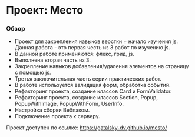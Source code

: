 # Проект: Место

### Обзор

* Проект для закрепления навыков верстки + начало изучения js. Данная работа - это первая честь из 3 работ по изучению js.
* В данной работе применяются: флекс, грид, js.
* Выполнена вторая часть из 3. 
* Закрепление навыков добавления/удаления элементов на страницу с помощью js.
* Третья заключительная часть серии практических работ.
* В работе используется валидация форм, обработка событий.
* Рефакторинг проекта, создание классов Card и FormValidator.
* Рефакторинг проекта, создание классов Section, Popup, PopupWithImage, PopupWithForm, UserInfo.
* Настройка сборки Вебпаком.
* Подключение проекта к серверу.

Проект доступен по ссылке:
https://gatalsky-dv.github.io/mesto/
